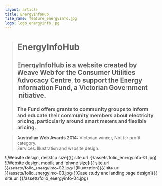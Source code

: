 ```yaml
---
layout: article
title: EnergyInfoHub
file_name: feature_energyinfo.jpg
logo: logo_energyinfo.jpg
---
```


> # EnergyInfoHub
> ## EnergyInfoHub is a website created by Weave Web for the Consumer Utilities Advocacy Centre, to support the Energy Information Fund, a Victorian Government initiative.
> ### The Fund offers grants to community groups to inform and educate their community members about electricity pricing, particularly around smart meters and flexible pricing.

> **Australian Web Awards 2014:** Victorian winner, Not for profit category. <br/>Services: Illustration and website design.

![Website design, desktop size]({{ site.url }}/assets/folio_energyinfo-01.jpg)
![Website design, mobile and iphone size]({{ site.url }}/assets/folio_energyinfo-02.jpg)
![Illustration]({{ site.url }}/assets/folio_energyinfo-03.jpg)
![Case study and landing page design]({{ site.url }}/assets/folio_energyinfo-04.jpg)


